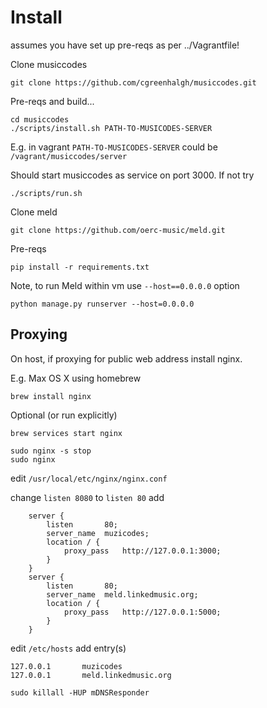 # Install

assumes you have set up pre-reqs as per ../Vagrantfile!

Clone musiccodes
```
git clone https://github.com/cgreenhalgh/musiccodes.git
```
Pre-reqs and build...
```
cd musiccodes
./scripts/install.sh PATH-TO-MUSICODES-SERVER
```
E.g. in vagrant `PATH-TO-MUSICODES-SERVER` could be `/vagrant/musiccodes/server`

Should start musiccodes as service on port 3000. If not try
```
./scripts/run.sh
```

Clone meld
```
git clone https://github.com/oerc-music/meld.git
```
Pre-reqs
```
pip install -r requirements.txt
```

Note, to run Meld within vm use `--host==0.0.0.0` option
```
python manage.py runserver --host=0.0.0.0
```

## Proxying

On host, if proxying for public web address install nginx.

E.g. Max OS X using homebrew
```
brew install nginx
```
Optional (or run explicitly)
```
brew services start nginx
```
```
sudo nginx -s stop
sudo nginx
```
edit `/usr/local/etc/nginx/nginx.conf`

change `listen 8080` to `listen 80`
add
```
    server {
        listen       80;
        server_name  muzicodes;
        location / {
            proxy_pass   http://127.0.0.1:3000;
        }
	}
    server {
        listen       80;
        server_name  meld.linkedmusic.org;
        location / {
            proxy_pass   http://127.0.0.1:5000;
        }
	}

```

edit `/etc/hosts`
add entry(s)
```
127.0.0.1       muzicodes
127.0.0.1		meld.linkedmusic.org
```

```
sudo killall -HUP mDNSResponder
```

